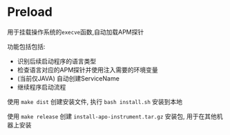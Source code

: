 # Preload

用于挂载操作系统的`execve`函数,自动加载APM探针

功能包括包括:

- 识别后续启动程序的语言类型
- 检查语言对应的APM探针并使用注入需要的环境变量
- (当前仅JAVA) 自动创建ServiceName
- 继续程序启动流程

使用 `make dist` 创建安装文件, 执行 `bash install.sh` 安装到本地

使用 `make release` 创建 `install-apo-instrument.tar.gz` 安装包, 用于在其他机器上安装
